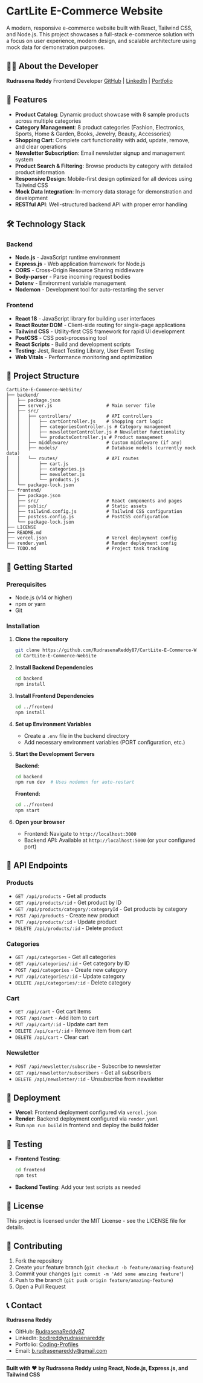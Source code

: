 # CartLite E-Commerce Website

A modern, responsive e-commerce website built with React, Tailwind CSS, and Node.js. This project showcases a full-stack e-commerce solution with a focus on user experience, modern design, and scalable architecture using mock data for demonstration purposes.

## 👨‍💻 About the Developer

**Rudrasena Reddy**
Frontend Developer
[GitHub](https://github.com/RudrasenaReddy87) | [LinkedIn](https://www.linkedin.com/in/bodireddyrudrasenareddy) | [Portfolio](https://rudrasenareddy87.github.io/Coding-Profiles)

## 🚀 Features

- **Product Catalog**: Dynamic product showcase with 8 sample products across multiple categories
- **Category Management**: 8 product categories (Fashion, Electronics, Sports, Home & Garden, Books, Jewelry, Beauty, Accessories)
- **Shopping Cart**: Complete cart functionality with add, update, remove, and clear operations
- **Newsletter Subscription**: Email newsletter signup and management system
- **Product Search & Filtering**: Browse products by category with detailed product information
- **Responsive Design**: Mobile-first design optimized for all devices using Tailwind CSS
- **Mock Data Integration**: In-memory data storage for demonstration and development
- **RESTful API**: Well-structured backend API with proper error handling

## 🛠️ Technology Stack

### Backend
- **Node.js** - JavaScript runtime environment
- **Express.js** - Web application framework for Node.js
- **CORS** - Cross-Origin Resource Sharing middleware
- **Body-parser** - Parse incoming request bodies
- **Dotenv** - Environment variable management
- **Nodemon** - Development tool for auto-restarting the server

### Frontend
- **React 18** - JavaScript library for building user interfaces
- **React Router DOM** - Client-side routing for single-page applications
- **Tailwind CSS** - Utility-first CSS framework for rapid UI development
- **PostCSS** - CSS post-processing tool
- **React Scripts** - Build and development scripts
- **Testing**: Jest, React Testing Library, User Event Testing
- **Web Vitals** - Performance monitoring and optimization

## 📁 Project Structure

```
CartLite-E-Commerce-WebSite/
├── backend/
│   ├── package.json
│   ├── server.js                    # Main server file
│   ├── src/
│   │   ├── controllers/             # API controllers
│   │   │   ├── cartController.js    # Shopping cart logic
│   │   │   ├── categoriesController.js # Category management
│   │   │   ├── newsletterController.js # Newsletter functionality
│   │   │   └── productsController.js # Product management
│   │   ├── middleware/              # Custom middleware (if any)
│   │   ├── models/                  # Database models (currently mock data)
│   │   └── routes/                  # API routes
│   │       ├── cart.js
│   │       ├── categories.js
│   │       ├── newsletter.js
│   │       └── products.js
│   └── package-lock.json
├── frontend/
│   ├── package.json
│   ├── src/                         # React components and pages
│   ├── public/                      # Static assets
│   ├── tailwind.config.js           # Tailwind CSS configuration
│   ├── postcss.config.js            # PostCSS configuration
│   └── package-lock.json
├── LICENSE
├── README.md
├── vercel.json                      # Vercel deployment config
├── render.yaml                      # Render deployment config
└── TODO.md                          # Project task tracking
```

## 🚀 Getting Started

### Prerequisites
- Node.js (v14 or higher)
- npm or yarn
- Git

### Installation

1. **Clone the repository**
   ```bash
   git clone https://github.com/RudrasenaReddy87/CartLite-E-Commerce-WebSite.git
   cd CartLite-E-Commerce-WebSite
   ```

2. **Install Backend Dependencies**
   ```bash
   cd backend
   npm install
   ```

3. **Install Frontend Dependencies**
   ```bash
   cd ../frontend
   npm install
   ```

4. **Set up Environment Variables**
   - Create a `.env` file in the backend directory
   - Add necessary environment variables (PORT configuration, etc.)

5. **Start the Development Servers**

   **Backend:**
   ```bash
   cd backend
   npm run dev  # Uses nodemon for auto-restart
   ```

   **Frontend:**
   ```bash
   cd ../frontend
   npm start
   ```

6. **Open your browser**
   - Frontend: Navigate to `http://localhost:3000`
   - Backend API: Available at `http://localhost:5000` (or your configured port)

## 📱 API Endpoints

### Products
- `GET /api/products` - Get all products
- `GET /api/products/:id` - Get product by ID
- `GET /api/products/category/:categoryId` - Get products by category
- `POST /api/products` - Create new product
- `PUT /api/products/:id` - Update product
- `DELETE /api/products/:id` - Delete product

### Categories
- `GET /api/categories` - Get all categories
- `GET /api/categories/:id` - Get category by ID
- `POST /api/categories` - Create new category
- `PUT /api/categories/:id` - Update category
- `DELETE /api/categories/:id` - Delete category

### Cart
- `GET /api/cart` - Get cart items
- `POST /api/cart` - Add item to cart
- `PUT /api/cart/:id` - Update cart item
- `DELETE /api/cart/:id` - Remove item from cart
- `DELETE /api/cart` - Clear cart

### Newsletter
- `POST /api/newsletter/subscribe` - Subscribe to newsletter
- `GET /api/newsletter/subscribers` - Get all subscribers
- `DELETE /api/newsletter/:id` - Unsubscribe from newsletter

## 📱 Deployment

- **Vercel**: Frontend deployment configured via `vercel.json`
- **Render**: Backend deployment configured via `render.yaml`
- Run `npm run build` in frontend and deploy the build folder

## 🧪 Testing

- **Frontend Testing**:
  ```bash
  cd frontend
  npm test
  ```

- **Backend Testing**: Add your test scripts as needed

## 📄 License

This project is licensed under the MIT License - see the LICENSE file for details.

## 🤝 Contributing

1. Fork the repository
2. Create your feature branch (`git checkout -b feature/amazing-feature`)
3. Commit your changes (`git commit -m 'Add some amazing feature'`)
4. Push to the branch (`git push origin feature/amazing-feature`)
5. Open a Pull Request

## 📞 Contact

**Rudrasena Reddy**
- GitHub: [RudrasenaReddy87](https://github.com/RudrasenaReddy87)
- LinkedIn: [bodireddyrudrasenareddy](https://www.linkedin.com/in/bodireddyrudrasenareddy)
- Portfolio: [Coding-Profiles](https://rudrasenareddy87.github.io/Coding-Profiles)
- Email: b.rudrasenareddy@gmail.com 

---

**Built with ❤️ by Rudrasena Reddy using React, Node.js, Express.js, and Tailwind CSS**
